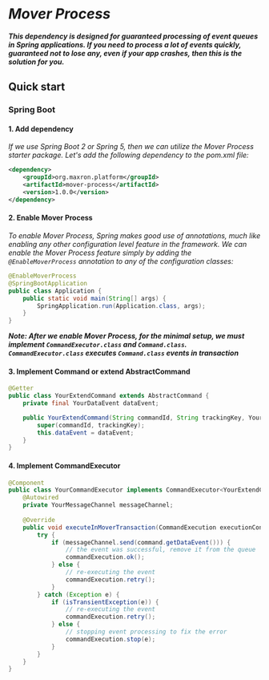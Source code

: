 # _Mover Process_

***This dependency is designed for guaranteed processing of event queues in Spring applications. 
If you need to process a lot of events quickly, guaranteed not to lose any, even if your app crashes, then this is the solution for you.***

## Quick start

### Spring Boot

#### 1. Add dependency

*If we use Spring Boot 2 or Spring 5, then we can utilize the Mover Process starter package. 
Let's add the following dependency to the pom.xml file:*

```xml
<dependency>
    <groupId>org.maxron.platform</groupId>
    <artifactId>mover-process</artifactId>
    <version>1.0.0</version>
</dependency>
```

#### 2. Enable Mover Process

*To enable Mover Process, Spring makes good use of annotations, much like enabling any other configuration level feature in the framework.
We can enable the Mover Process feature simply by adding the ```@EnableMoverProcess``` annotation to any of the configuration classes:*

```java
@EnableMoverProcess
@SpringBootApplication
public class Application {
	public static void main(String[] args) {
		SpringApplication.run(Application.class, args);
	}
}
```
***Note: After we enable Mover Process, for the minimal setup, we must implement ``CommandExecutor.class`` and ``Command.class``.
``CommandExecutor.class`` executes ``Command.class`` events in transaction***

#### 3. Implement Command or extend AbstractCommand

```java
@Getter
public class YourExtendCommand extends AbstractCommand {
    private final YourDataEvent dataEvent;

    public YourExtendCommand(String commandId, String trackingKey, YourDataEvent dataEvent) {
        super(commandId, trackingKey);
        this.dataEvent = dataEvent;
    }
}
```


#### 4. Implement CommandExecutor<T extends Command>

```java
@Component
public class YourCommandExecutor implements CommandExecutor<YourExtendCommand> {
    @Autowired
    private YourMessageChannel messageChannel;
    
    @Override
    public void executeInMoverTransaction(CommandExecution executionContext, TwCommand command) {
        try {
            if (messageChannel.send(command.getDataEvent())) {
                // the event was successful, remove it from the queue
                commandExecution.ok();
            } else {
                // re-executing the event
                commandExecution.retry();
            }
        } catch (Exception e) {
            if (isTransientException(e)) {
                // re-executing the event
                commandExecution.retry();
            } else {
                // stopping event processing to fix the error
                commandExecution.stop(e);
            }
        }
    }
}
```



